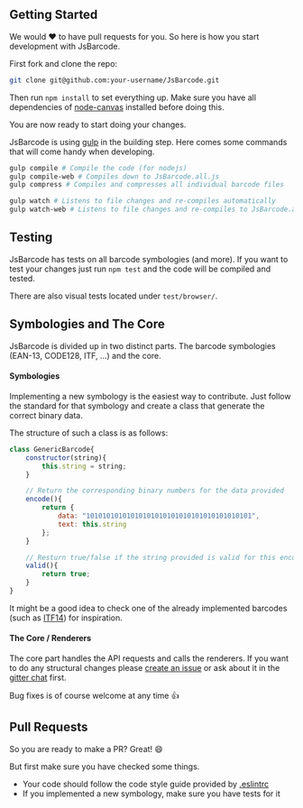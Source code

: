 Getting Started
----
We would :heart: to have pull requests for you. So here is how you start development with JsBarcode.

First fork and clone the repo:
````bash
git clone git@github.com:your-username/JsBarcode.git
````

Then run ``npm install`` to set everything up. Make sure you have all dependencies of [node-canvas](https://github.com/Automattic/node-canvas) installed before doing this.

You are now ready to start doing your changes.

JsBarcode is using [gulp](http://gulpjs.com/) in the building step. Here comes some commands that will come handy when developing.

````bash
gulp compile # Compile the code (for nodejs)
gulp compile-web # Compiles down to JsBarcode.all.js
gulp compress # Compiles and compresses all individual barcode files

gulp watch # Listens to file changes and re-compiles automatically
gulp watch-web # Listens to file changes and re-compiles to JsBarcode.all.js automatically
````

Testing
----
JsBarcode has tests on all barcode symbologies (and more). If you want to test your changes just run ``npm test`` and the code will be compiled and tested.

There are also visual tests located under ``test/browser/``.

Symbologies and The Core
----
JsBarcode is divided up in two distinct parts. The barcode symbologies (EAN-13, CODE128, ITF, ...) and the core.

#### Symbologies
Implementing a new symbology is the easiest way to contribute. Just follow the standard for that symbology and create a class that generate the correct binary data.

The structure of such a class is as follows:

````javascript
class GenericBarcode{
	constructor(string){
		this.string = string;
	}

	// Return the corresponding binary numbers for the data provided
	encode(){
		return {
			data: "10101010101010101010101010101010101010101",
			text: this.string
		};
	}

	// Resturn true/false if the string provided is valid for this encoder
	valid(){
		return true;
	}
}
````

It might be a good idea to check one of the already implemented barcodes (such as [ITF14](https://github.com/lindell/JsBarcode/blob/master/src/barcodes/ITF14/index.js)) for inspiration. 

#### The Core / Renderers
The core part handles the API requests and calls the renderers. If you want to do any structural changes please [create an issue](https://github.com/lindell/JsBarcode/issues/new) or ask about it in the [gitter chat](https://gitter.im/lindell/JsBarcode) first.

Bug fixes is of course welcome at any time :+1:

Pull Requests
----
So you are ready to make a PR? Great! :smile:

But first make sure you have checked some things.

* Your code should follow the code style guide provided by [.eslintrc](https://github.com/lindell/JsBarcode/blob/master/.eslintrc)
* If you implemented a new symbology, make sure you have tests for it

